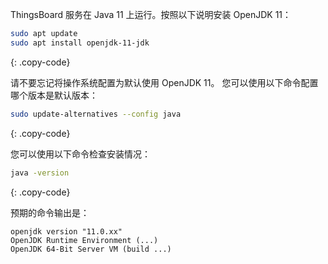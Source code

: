 ThingsBoard 服务在 Java 11 上运行。按照以下说明安装 OpenJDK 11：

```bash
sudo apt update
sudo apt install openjdk-11-jdk
```
{: .copy-code}

请不要忘记将操作系统配置为默认使用 OpenJDK 11。
您可以使用以下命令配置哪个版本是默认版本：

```bash
sudo update-alternatives --config java
```
{: .copy-code}

您可以使用以下命令检查安装情况：

```bash
java -version
```
{: .copy-code}

预期的命令输出是：

```text
openjdk version "11.0.xx"
OpenJDK Runtime Environment (...)
OpenJDK 64-Bit Server VM (build ...)
```